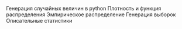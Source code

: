Генерация случайных величин в python
Плотность и функция распределения
Эмпирическое распределение
Генерация выборок
Описательные статистики
